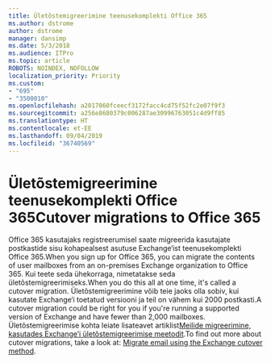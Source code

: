 ```yaml
---
title: Ületõstemigreerimine teenusekomplekti Office 365
ms.author: dstrome
author: dstrome
manager: dansimp
ms.date: 5/3/2018
ms.audience: ITPro
ms.topic: article
ROBOTS: NOINDEX, NOFOLLOW
localization_priority: Priority
ms.custom:
- "695"
- "3500010"
ms.openlocfilehash: a2017060fceecf3172facc4cd75f52fc2e07f9f3
ms.sourcegitcommit: a256e8680379c006287ae30996763051c4d9ff85
ms.translationtype: HT
ms.contentlocale: et-EE
ms.lasthandoff: 09/04/2019
ms.locfileid: "36740569"
---
```

# <a name="cutover-migrations-to-office-365"></a><span data-ttu-id="ca96b-102">Ületõstemigreerimine teenusekomplekti Office 365</span><span class="sxs-lookup"><span data-stu-id="ca96b-102">Cutover migrations to Office 365</span></span>

<span data-ttu-id="ca96b-103">Office 365 kasutajaks registreerumisel saate migreerida kasutajate postkastide sisu kohapealsest asutuse Exchange‘ist teenusekomplekti Office 365.</span><span class="sxs-lookup"><span data-stu-id="ca96b-103">When you sign up for Office 365, you can migrate the contents of user mailboxes from an on-premises Exchange organization to Office 365.</span></span> <span data-ttu-id="ca96b-104">Kui teete seda ühekorraga, nimetatakse seda ületõstemigreerimiseks.</span><span class="sxs-lookup"><span data-stu-id="ca96b-104">When you do this all at one time, it's called a cutover migration.</span></span> <span data-ttu-id="ca96b-105">Ületõstemigreerimine võib teie jaoks olla sobiv, kui kasutate Exchange‘i toetatud versiooni ja teil on vähem kui 2000 postkasti.</span><span class="sxs-lookup"><span data-stu-id="ca96b-105">A cutover migration could be right for you if you're running a supported version of Exchange and have fewer than 2,000 mailboxes.</span></span> <span data-ttu-id="ca96b-106">Ületõstemigreerimise kohta leiate lisateavet artiklist[Meilide migreerimine, kasutades Exchange’i ületõstemigreerimise meetodit](https://docs.microsoft.com/Exchange/mailbox-migration/cutover-migration-to-office-365).</span><span class="sxs-lookup"><span data-stu-id="ca96b-106">To find out more about cutover migrations, take a look at: [Migrate email using the Exchange cutover method](https://docs.microsoft.com/Exchange/mailbox-migration/cutover-migration-to-office-365).</span></span>
  